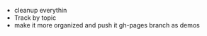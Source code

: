   - cleanup everythin
  - Track by topic
  - make it more organized and push it gh-pages branch as demos
